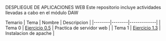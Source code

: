 DESPLIEGUE DE APLICACIONES WEB
Este repositorio incluye actividades llevadas a cabo en el módulo DAW


Temario
| Tema | Nombre | Descripcion |
|--------|--------|-------------|
| Tema 0 | [Ejercicio 0.5](Tema0/Ejercicio1.md)    | Practica de servidor web   |
| Tema 1 | [Ejercicio 1.3](Tema1/Ejercicio1/Ejercicio1.md)    | Instalacion de apache   |
